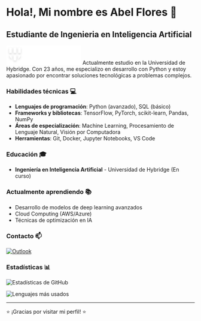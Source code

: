 # Hola!, Mi nombre es Abel Flores 👋
## Estudiante de Ingenieria en Inteligencia Artificial

<img src="./logo-hybridge-ligth.png" alt="Logo de Hybridge" width="200">
Actualmente estudio en la Universidad de Hybridge. Con 23 años, me especializo en desarrollo con Python y estoy apasionado por encontrar soluciones tecnológicas a problemas complejos.

### Habilidades técnicas 💻
- **Lenguajes de programación**: Python (avanzado), SQL (básico)
- **Frameworks y bibliotecas**: TensorFlow, PyTorch, scikit-learn, Pandas, NumPy
- **Áreas de especialización**: Machine Learning, Procesamiento de Lenguaje Natural, Visión por Computadora
- **Herramientas**: Git, Docker, Jupyter Notebooks, VS Code

### Educación 🎓
- **Ingeniería en Inteligencia Artificial** - Universidad de Hybridge (En curso)

### Actualmente aprendiendo 📚
- Desarrollo de modelos de deep learning avanzados
- Cloud Computing (AWS/Azure)
- Técnicas de optimización en IA

### Contacto 📫
[![Outlook](https://img.shields.io/badge/Microsoft_Outlook-0078D4?style=for-the-badge&logo=microsoft-outlook&logoColor=white)](mailto:abelwan1@hotmail.com)

### Estadísticas 📊

![Estadísticas de GitHub](https://github-readme-stats.vercel.app/api?username=TheRevised&show_icons=true&theme=radical)

![Lenguajes más usados](https://github-readme-stats.vercel.app/api/top-langs/?username=TheRevised&layout=compact&theme=radical)

---

⭐️ ¡Gracias por visitar mi perfil! ⭐️
